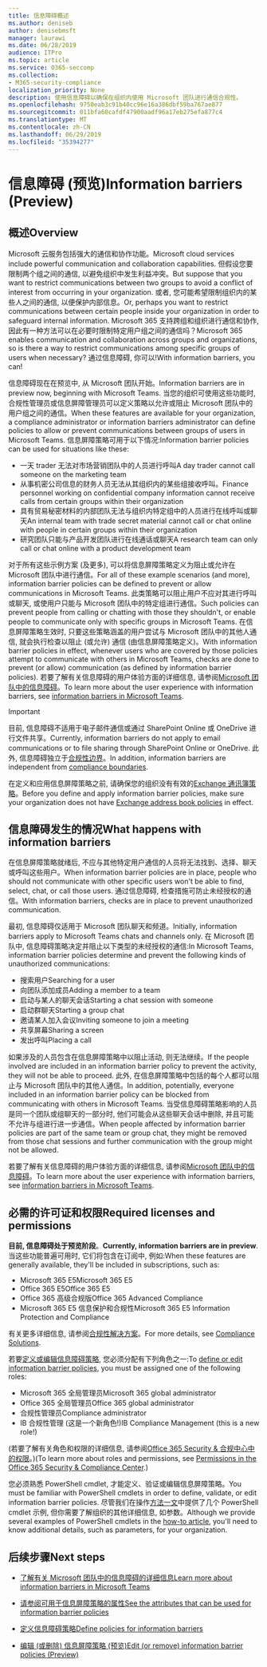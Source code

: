 ```yaml
---
title: 信息障碍概述
ms.author: deniseb
author: denisebmsft
manager: laurawi
ms.date: 06/28/2019
audience: ITPro
ms.topic: article
ms.service: O365-seccomp
ms.collection:
- M365-security-compliance
localization_priority: None
description: 使用信息障碍以确保在组织内使用 Microsoft 团队进行通信合规性。
ms.openlocfilehash: 9750eab3c91b40cc96e16a386dbf59ba767ae877
ms.sourcegitcommit: 011bfa60cafdf47900aadf96a17eb275efa877c4
ms.translationtype: MT
ms.contentlocale: zh-CN
ms.lasthandoff: 06/29/2019
ms.locfileid: "35394277"
---
```

# <a name="information-barriers-preview"></a><span data-ttu-id="1256d-103">信息障碍 (预览)</span><span class="sxs-lookup"><span data-stu-id="1256d-103">Information barriers (Preview)</span></span>

## <a name="overview"></a><span data-ttu-id="1256d-104">概述</span><span class="sxs-lookup"><span data-stu-id="1256d-104">Overview</span></span>

<span data-ttu-id="1256d-105">Microsoft 云服务包括强大的通信和协作功能。</span><span class="sxs-lookup"><span data-stu-id="1256d-105">Microsoft cloud services include powerful communication and collaboration capabilities.</span></span> <span data-ttu-id="1256d-106">但假设您要限制两个组之间的通信, 以避免组织中发生利益冲突。</span><span class="sxs-lookup"><span data-stu-id="1256d-106">But suppose that you want to restrict communications between two groups to avoid a conflict of interest from occurring in your organization.</span></span> <span data-ttu-id="1256d-107">或者, 您可能希望限制组织内的某些人之间的通信, 以便保护内部信息。</span><span class="sxs-lookup"><span data-stu-id="1256d-107">Or, perhaps you want to restrict communications between certain people inside your organization in order to safeguard internal information.</span></span> <span data-ttu-id="1256d-108">Microsoft 365 支持跨组和组织进行通信和协作, 因此有一种方法可以在必要时限制特定用户组之间的通信吗？</span><span class="sxs-lookup"><span data-stu-id="1256d-108">Microsoft 365 enables communication and collaboration across groups and organizations, so is there a way to restrict communications among specific groups of users when necessary?</span></span> <span data-ttu-id="1256d-109">通过信息障碍, 你可以!</span><span class="sxs-lookup"><span data-stu-id="1256d-109">With information barriers, you can!</span></span> 

<span data-ttu-id="1256d-110">信息障碍现在在预览中, 从 Microsoft 团队开始。</span><span class="sxs-lookup"><span data-stu-id="1256d-110">Information barriers are in preview now, beginning with Microsoft Teams.</span></span> <span data-ttu-id="1256d-111">当您的组织可使用这些功能时, 合规性管理员或信息屏障管理员可以定义策略以允许或阻止 Microsoft 团队中的用户组之间的通信。</span><span class="sxs-lookup"><span data-stu-id="1256d-111">When these features are available for your organization, a compliance administrator or information barriers administrator can define policies to allow or prevent communications between groups of users in Microsoft Teams.</span></span> <span data-ttu-id="1256d-112">信息屏障策略可用于以下情况:</span><span class="sxs-lookup"><span data-stu-id="1256d-112">Information barrier policies can be used for situations like these:</span></span>

- <span data-ttu-id="1256d-113">一天 trader 无法对市场营销团队中的人员进行呼叫</span><span class="sxs-lookup"><span data-stu-id="1256d-113">A day trader cannot call someone on the marketing team</span></span>
- <span data-ttu-id="1256d-114">从事机密公司信息的财务人员无法从其组织内的某些组接收呼叫。</span><span class="sxs-lookup"><span data-stu-id="1256d-114">Finance personnel working on confidential company information cannot receive calls from certain groups within their organization</span></span>
- <span data-ttu-id="1256d-115">具有贸易秘密材料的内部团队无法与组织内特定组中的人员进行在线呼叫或聊天</span><span class="sxs-lookup"><span data-stu-id="1256d-115">An internal team with trade secret material cannot call or chat online with people in certain groups within their organization</span></span>
- <span data-ttu-id="1256d-116">研究团队只能与产品开发团队进行在线通话或聊天</span><span class="sxs-lookup"><span data-stu-id="1256d-116">A research team can only call or chat online with a product development team</span></span>

<span data-ttu-id="1256d-117">对于所有这些示例方案 (及更多), 可以将信息屏障策略定义为阻止或允许在 Microsoft 团队中进行通信。</span><span class="sxs-lookup"><span data-stu-id="1256d-117">For all of these example scenarios (and more), information barrier policies can be defined to prevent or allow communications in Microsoft Teams.</span></span> <span data-ttu-id="1256d-118">此类策略可以阻止用户不应对其进行呼叫或聊天, 或使用户只能与 Microsoft 团队中的特定组进行通信。</span><span class="sxs-lookup"><span data-stu-id="1256d-118">Such policies can prevent people from calling or chatting with those they shouldn't, or enable people to communicate only with specific groups in Microsoft Teams.</span></span> <span data-ttu-id="1256d-119">在信息屏障策略生效时, 只要这些策略涵盖的用户尝试与 Microsoft 团队中的其他人通信, 就会执行检查以阻止 (或允许) 通信 (由信息屏障策略定义)。</span><span class="sxs-lookup"><span data-stu-id="1256d-119">With information barrier policies in effect, whenever users who are covered by those policies attempt to communicate with others in Microsoft Teams, checks are done to prevent (or allow) communication (as defined by information barrier policies).</span></span> <span data-ttu-id="1256d-120">若要了解有关信息障碍的用户体验方面的详细信息, 请参阅[Microsoft 团队中的信息障碍](https://docs.microsoft.com/MicrosoftTeams/information-barriers-in-teams)。</span><span class="sxs-lookup"><span data-stu-id="1256d-120">To learn more about the user experience with information barriers, see [information barriers in Microsoft Teams](https://docs.microsoft.com/MicrosoftTeams/information-barriers-in-teams).</span></span>

> [!IMPORTANT]
> <span data-ttu-id="1256d-121">目前, 信息障碍不适用于电子邮件通信或通过 SharePoint Online 或 OneDrive 进行文件共享。</span><span class="sxs-lookup"><span data-stu-id="1256d-121">Currently, information barriers do not apply to email communications or to file sharing through SharePoint Online or OneDrive.</span></span> <span data-ttu-id="1256d-122">此外, 信息障碍独立于[合规性边界](set-up-compliance-boundaries.md)。</span><span class="sxs-lookup"><span data-stu-id="1256d-122">In addition, information barriers are independent from [compliance boundaries](set-up-compliance-boundaries.md).</span></span><p><span data-ttu-id="1256d-123">在定义和应用信息屏障策略之前, 请确保您的组织没有有效的[Exchange 通讯簿策略](https://docs.microsoft.com/en-us/exchange/address-books/address-book-policies/address-book-policies)。</span><span class="sxs-lookup"><span data-stu-id="1256d-123">Before you define and apply information barrier policies, make sure your organization does not have [Exchange address book policies](https://docs.microsoft.com/en-us/exchange/address-books/address-book-policies/address-book-policies) in effect.</span></span>  

## <a name="what-happens-with-information-barriers"></a><span data-ttu-id="1256d-124">信息障碍发生的情况</span><span class="sxs-lookup"><span data-stu-id="1256d-124">What happens with information barriers</span></span>

<span data-ttu-id="1256d-125">在信息屏障策略就绪后, 不应与其他特定用户通信的人员将无法找到、选择、聊天或呼叫这些用户。</span><span class="sxs-lookup"><span data-stu-id="1256d-125">When information barrier policies are in place, people who should not communicate with other specific users won't be able to find, select, chat, or call those users.</span></span> <span data-ttu-id="1256d-126">通过信息障碍, 检查措施可防止未经授权的通信。</span><span class="sxs-lookup"><span data-stu-id="1256d-126">With information barriers, checks are in place to prevent unauthorized communication.</span></span>

<span data-ttu-id="1256d-127">最初, 信息障碍仅适用于 Microsoft 团队聊天和频道。</span><span class="sxs-lookup"><span data-stu-id="1256d-127">Initially, information barriers apply to Microsoft Teams chats and channels only.</span></span> <span data-ttu-id="1256d-128">在 Microsoft 团队中, 信息障碍策略决定并阻止以下类型的未经授权的通信:</span><span class="sxs-lookup"><span data-stu-id="1256d-128">In Microsoft Teams, information barrier policies determine and prevent the following kinds of unauthorized communications:</span></span>
- <span data-ttu-id="1256d-129">搜索用户</span><span class="sxs-lookup"><span data-stu-id="1256d-129">Searching for a user</span></span>
- <span data-ttu-id="1256d-130">向团队添加成员</span><span class="sxs-lookup"><span data-stu-id="1256d-130">Adding a member to a team</span></span>
- <span data-ttu-id="1256d-131">启动与某人的聊天会话</span><span class="sxs-lookup"><span data-stu-id="1256d-131">Starting a chat session with someone</span></span>
- <span data-ttu-id="1256d-132">启动群聊天</span><span class="sxs-lookup"><span data-stu-id="1256d-132">Starting a group chat</span></span>
- <span data-ttu-id="1256d-133">邀请某人加入会议</span><span class="sxs-lookup"><span data-stu-id="1256d-133">Inviting someone to join a meeting</span></span>
- <span data-ttu-id="1256d-134">共享屏幕</span><span class="sxs-lookup"><span data-stu-id="1256d-134">Sharing a screen</span></span>
- <span data-ttu-id="1256d-135">发出呼叫</span><span class="sxs-lookup"><span data-stu-id="1256d-135">Placing a call</span></span> 

<span data-ttu-id="1256d-136">如果涉及的人员包含在信息屏障策略中以阻止活动, 则无法继续。</span><span class="sxs-lookup"><span data-stu-id="1256d-136">If the people involved are included in an information barrier policy to prevent the activity, they will not be able to proceed.</span></span> <span data-ttu-id="1256d-137">此外, 在信息屏障策略中包括的每个人都可以阻止与 Microsoft 团队中的其他人通信。</span><span class="sxs-lookup"><span data-stu-id="1256d-137">In addition, potentially, everyone included in an information barrier policy can be blocked from communicating with others in Microsoft Teams.</span></span> <span data-ttu-id="1256d-138">当受信息障碍策略影响的人员是同一个团队或组聊天的一部分时, 他们可能会从这些聊天会话中删除, 并且可能不允许与组进行进一步通信。</span><span class="sxs-lookup"><span data-stu-id="1256d-138">When people affected by information barrier policies are part of the same team or group chat, they might be removed from those chat sessions and further communication with the group might not be allowed.</span></span>

<span data-ttu-id="1256d-139">若要了解有关信息障碍的用户体验方面的详细信息, 请参阅[Microsoft 团队中的信息障碍](https://docs.microsoft.com/MicrosoftTeams/information-barriers-in-teams)。</span><span class="sxs-lookup"><span data-stu-id="1256d-139">To learn more about the user experience with information barriers, see [information barriers in Microsoft Teams](https://docs.microsoft.com/MicrosoftTeams/information-barriers-in-teams).</span></span>

## <a name="required-licenses-and-permissions"></a><span data-ttu-id="1256d-140">必需的许可证和权限</span><span class="sxs-lookup"><span data-stu-id="1256d-140">Required licenses and permissions</span></span>

<span data-ttu-id="1256d-141">**目前, 信息障碍处于预览阶段**。</span><span class="sxs-lookup"><span data-stu-id="1256d-141">**Currently, information barriers are in preview**.</span></span> <span data-ttu-id="1256d-142">当这些功能普遍可用时, 它们将包含在订阅中, 例如:</span><span class="sxs-lookup"><span data-stu-id="1256d-142">When these features are generally available, they'll be included in subscriptions, such as:</span></span>

- <span data-ttu-id="1256d-143">Microsoft 365 E5</span><span class="sxs-lookup"><span data-stu-id="1256d-143">Microsoft 365 E5</span></span>
- <span data-ttu-id="1256d-144">Office 365 E5</span><span class="sxs-lookup"><span data-stu-id="1256d-144">Office 365 E5</span></span>
- <span data-ttu-id="1256d-145">Office 365 高级合规版</span><span class="sxs-lookup"><span data-stu-id="1256d-145">Office 365 Advanced Compliance</span></span>
- <span data-ttu-id="1256d-146">Microsoft 365 E5 信息保护和合规性</span><span class="sxs-lookup"><span data-stu-id="1256d-146">Microsoft 365 E5 Information Protection and Compliance</span></span>

<span data-ttu-id="1256d-147">有关更多详细信息, 请参阅[合规性解决方案](https://products.office.com/business/security-and-compliance/compliance-solutions)。</span><span class="sxs-lookup"><span data-stu-id="1256d-147">For more details, see [Compliance Solutions](https://products.office.com/business/security-and-compliance/compliance-solutions).</span></span>

<span data-ttu-id="1256d-148">若要[定义或编辑信息障碍策略](information-barriers-policies.md), 您必须分配有下列角色之一:</span><span class="sxs-lookup"><span data-stu-id="1256d-148">To [define or edit information barrier policies](information-barriers-policies.md), you must be assigned one of the following roles:</span></span>

- <span data-ttu-id="1256d-149">Microsoft 365 全局管理员</span><span class="sxs-lookup"><span data-stu-id="1256d-149">Microsoft 365 global administrator</span></span>
- <span data-ttu-id="1256d-150">Office 365 全局管理员</span><span class="sxs-lookup"><span data-stu-id="1256d-150">Office 365 global administrator</span></span>
- <span data-ttu-id="1256d-151">合规性管理员</span><span class="sxs-lookup"><span data-stu-id="1256d-151">Compliance administrator</span></span>
- <span data-ttu-id="1256d-152">IB 合规性管理 (这是一个新角色!)</span><span class="sxs-lookup"><span data-stu-id="1256d-152">IB Compliance Management (this is a new role!)</span></span>

<span data-ttu-id="1256d-153">(若要了解有关角色和权限的详细信息, 请参阅[Office 365 Security & 合规中心中的权限](permissions-in-the-security-and-compliance-center.md)。)</span><span class="sxs-lookup"><span data-stu-id="1256d-153">(To learn more about roles and permissions, see [Permissions in the Office 365 Security & Compliance Center](permissions-in-the-security-and-compliance-center.md).)</span></span>

<span data-ttu-id="1256d-154">您必须熟悉 PowerShell cmdlet, 才能定义、验证或编辑信息屏障策略。</span><span class="sxs-lookup"><span data-stu-id="1256d-154">You must be familiar with PowerShell cmdlets in order to define, validate, or edit information barrier policies.</span></span> <span data-ttu-id="1256d-155">尽管我们在操作[方法一文](information-barriers-policies.md)中提供了几个 PowerShell cmdlet 示例, 但你需要了解组织的其他详细信息, 如参数。</span><span class="sxs-lookup"><span data-stu-id="1256d-155">Although we provide several examples of PowerShell cmdlets in the [how-to article](information-barriers-policies.md), you'll need to know additional details, such as parameters, for your organization.</span></span>

## <a name="next-steps"></a><span data-ttu-id="1256d-156">后续步骤</span><span class="sxs-lookup"><span data-stu-id="1256d-156">Next steps</span></span>

- [<span data-ttu-id="1256d-157">了解有关 Microsoft 团队中的信息障碍的详细信息</span><span class="sxs-lookup"><span data-stu-id="1256d-157">Learn more about information barriers in Microsoft Teams</span></span>](https://docs.microsoft.com/MicrosoftTeams/information-barriers-in-teams)

- [<span data-ttu-id="1256d-158">请参阅可用于信息屏障策略的属性</span><span class="sxs-lookup"><span data-stu-id="1256d-158">See the attributes that can be used for information barrier policies</span></span>](information-barriers-attributes.md)

- [<span data-ttu-id="1256d-159">定义信息障碍策略</span><span class="sxs-lookup"><span data-stu-id="1256d-159">Define policies for information barriers</span></span>](information-barriers-policies.md)

- [<span data-ttu-id="1256d-160">编辑 (或删除) 信息屏障策略 (预览)</span><span class="sxs-lookup"><span data-stu-id="1256d-160">Edit (or remove) information barrier policies (Preview)</span></span>](information-barriers-edit-segments-policies.md.md) 

